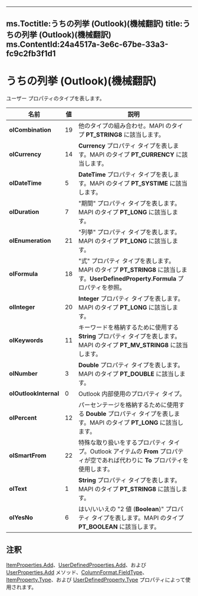 

---
ms.Toctitle:うちの列挙 (Outlook)(機械翻訳)
title:うちの列挙 (Outlook)(機械翻訳)
ms.ContentId:24a4517a-3e6c-67be-33a3-fc9c2fb3f1d1
---
# うちの列挙 (Outlook)(機械翻訳)




ユーザー プロパティのタイプを表します。

|**名前**|**値**|**説明**|
|---|---|---|
|**olCombination**|19|他のタイプの組み合わせ。MAPI のタイプ **PT_STRING8** に該当します。|
|**olCurrency**|14|**Currency** プロパティ タイプを表します。MAPI のタイプ **PT_CURRENCY** に該当します。|
|**olDateTime**|5|**DateTime** プロパティ タイプを表します。MAPI のタイプ **PT_SYSTIME** に該当します。|
|**olDuration**|7|"期間" プロパティ タイプを表します。MAPI のタイプ **PT_LONG** に該当します。|
|**olEnumeration**|21|"列挙" プロパティ タイプを表します。MAPI のタイプ **PT_LONG** に該当します。|
|**olFormula**|18|"式" プロパティ タイプを表します。MAPI のタイプ **PT_STRING8** に該当します。**UserDefinedProperty.Formula** プロパティを参照。|
|**olInteger**|20|**Integer** プロパティ タイプを表します。MAPI のタイプ **PT_LONG** に該当します。|
|**olKeywords**|11|キーワードを格納するために使用する **String** プロパティ タイプを表します。MAPI のタイプ **PT_MV_STRING8** に該当します。|
|**olNumber**|3|**Double** プロパティ タイプを表します。MAPI のタイプ **PT_DOUBLE** に該当します。|
|**olOutlookInternal**|0|Outlook 内部使用のプロパティ タイプ。|
|**olPercent**|12|パーセンテージを格納するために使用する **Double** プロパティ タイプを表します。MAPI のタイプ **PT_LONG** に該当します。|
|**olSmartFrom**|22|特殊な取り扱いをするプロパティ タイプ。Outlook アイテムの **From** プロパティが空であれば代わりに **To** プロパティを使用します。|
|**olText**|1|**String** プロパティ タイプを表します。MAPI のタイプ **PT_STRING8** に該当します。|
|**olYesNo**|6|はい/いいえの "2 値 (**Boolean**)" プロパティ タイプを表します。MAPI のタイプ **PT_BOOLEAN** に該当します。|



## 注釈
[ItemProperties.Add](317daeba-e34c-8458-2492-c434707fa805)、[UserDefinedProperties.Add](e033b27e-101d-4ef8-ed84-790fd9e6107a)、および [UserProperties.Add](88b86622-2234-77be-41e7-b76b0b3a75ad) メソッド、[ColumnFormat.FieldType](84a40f6f-72fe-61e5-d85c-7a7c90f3e58a)、[ItemProperty.Type](12129828-ad07-08b9-9b32-d8b19aba7b6e)、および [UserDefinedProperty.Type](94895d2b-7b3e-e455-3b58-58abd8279c10.md) プロパティによって使用されます。




